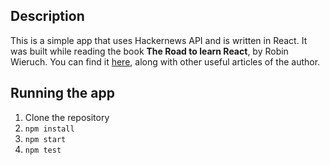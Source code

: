 ## Description

This is a simple app that uses Hackernews API and is written in React. It was built while reading the book
**The Road to learn React**, by Robin Wieruch. You can find it [here](https://www.robinwieruch.de/the-road-to-learn-react/),
along with other useful articles of the author.

## Running the app

1. Clone the repository
2. `npm install`
3. `npm start`
4. `npm test`

